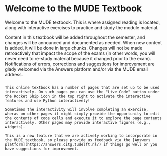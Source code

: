 # Welcome to the MUDE Textbook

Welcome to the MUDE textbook. This is where assigned reading is located, along with interactive exercises to practice and study the module material.

Content in this textbook will be added throughout the semester, and changes will be announced and documented as needed. When new content is added, it will be done in large chunks. Changes will not be made retroactively that impact the scope of the exams (in other words, you will never need to re-study material because it changed prior to the exam). Notifications of errors, corrections and suggestions for improvement are glady welcomed via the Answers platform and/or via the MUDE email address.


````{admonition}Interactive Pages---Use Python in your Browser!
    
This online textbook has a number of pages that are set up to be used interactively. On such pages you can use the "Live Code" button under the Rocket Ship icon in the top right to activate the interactive features and use Python interactively!

Sometimes the interactivity will involve completing an exercise, wheras on other pages it might simply provide the opportunity to edit the contents of code cells and execute it to explore the page contents interactively. Other pages may provide interactive figures (e.g., widgets).

This is a new feature that we are actively working to incorporate in the MUDE textbook, so please provide us feedback via the [Answers platform](https://answers.citg.tudelft.nl/) if things go well or you have suggestions for improvement.
```````